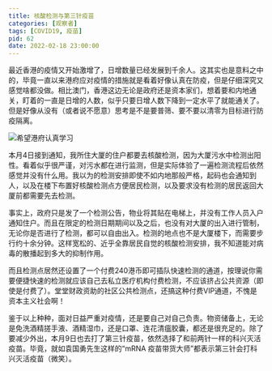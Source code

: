 ```yaml
---
title: 核酸检测与第三针疫苗
categories: [观察者]
tags: [COVID19, 疫苗]
pid: 62
date: 2022-02-18 23:00:00
---
```


最近香港的疫情又开始激增了，日增数量已经发展到千余人。这其实也是意料之中的，毕竟一直以来港府应对疫情的措施就是看着好像认真在防疫，但是仔细深究又感觉啥都没做。相比澳门，香港这边无论是政府还是资本家们，想着要和内地通关，盯着的一直是日增的人数，似乎只要日增人数下降到一定水平了就能通关了。但是好像从没有（或者说不愿意）思考是不是要普筛、要不要以清零为目标进行防疫隔离。

![希望港府认真学习](https://web-1256060851.file.myqcloud.com/post/2022/62-China_experience.jpg#550x)
<!-- more -->

本月4日接到通知，我所住大厦的住户都要去核酸检测，因为大厦污水中检测出阳性。看着似乎很严谨，对污水都在进行监测，但是实际体验了一遍检测流程后依然感觉并没有什么用。我以为的检测安排即使不如内地那般严格，起码也会通知到人，以及在楼下布置好核酸检测点方便居民检测，以及要求没有检测的居民返回大厦前都需要先去检测。

事实上，政府只是发了一个检测公告，物业将其贴在电梯上，并没有工作人员入户通知住户。而且在限定的检测日期期间以及之后，也没有对大厦的出入进行管制，无论你是否进行了检测，都可以自由出入。检测的地点也不是大厦楼下，而需要步行约十余分钟。这样宽松的、近乎全靠居民自觉的核酸检测安排，我不知道能对病毒的散播起到多大的抑制作用。

而且检测点居然还设置了一个付费240港币即可插队快速检测的通道，按理说你需要便捷快速的检测就应该自己去私立医疗机构付费检测，不应该挤占公共资源（即使是付费了）。堂堂财政资助的社区公共检测点，还搞这种付费VIP通道，不愧是资本主义社会啊！

鉴于以上种种，面对日益严重对疫情，还是要自己对自己负责。物资储备上，无论是免洗酒精搓手液、酒精湿巾，还是口罩、连花清瘟胶囊，都还是很充足的。除了要减少外出，本月9日也去打了第三针疫苗，依然选择了和前两针一样的科兴灭活疫苗。毕竟，就如袁国勇先生这样的“mRNA 疫苗带货大师”都表示第三针会打科兴灭活疫苗（微笑）。